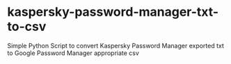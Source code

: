 # kaspersky-password-manager-txt-to-csv
Simple Python Script to convert Kaspersky Password Manager exported txt to Google Password Manager appropriate csv
